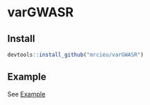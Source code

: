 # varGWASR

## Install

```R
devtools::install_github("mrcieu/varGWASR")
```

## Example

See [Example](vignettes/Example.Rmd)
